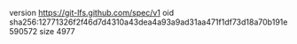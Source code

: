 version https://git-lfs.github.com/spec/v1
oid sha256:12771326f2f46d7d4310a43dea4a93a9ad31aa471f1df73d18a70b191e590572
size 4977
